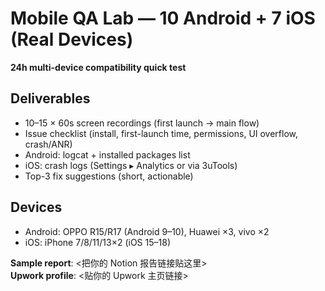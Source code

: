 # Mobile QA Lab — 10 Android + 7 iOS (Real Devices)

**24h multi-device compatibility quick test**

## Deliverables
- 10–15 × 60s screen recordings (first launch → main flow)
- Issue checklist (install, first-launch time, permissions, UI overflow, crash/ANR)
- Android: logcat + installed packages list
- iOS: crash logs (Settings ▸ Analytics or via 3uTools)
- Top-3 fix suggestions (short, actionable)

## Devices
- Android: OPPO R15/R17 (Android 9–10), Huawei ×3, vivo ×2
- iOS: iPhone 7/8/11/13×2 (iOS 15–18)

**Sample report**: <把你的 Notion 报告链接贴这里>  
**Upwork profile**: <贴你的 Upwork 主页链接>
